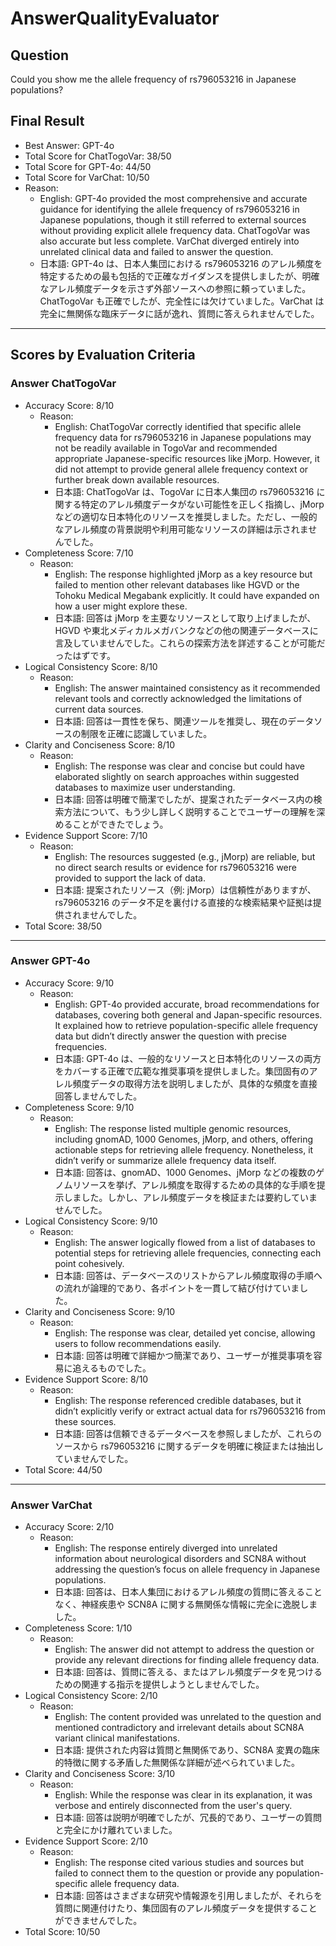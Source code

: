 # AnswerQualityEvaluator

## Question

Could you show me the allele frequency of rs796053216 in Japanese populations?

## Final Result

- Best Answer: GPT-4o
- Total Score for ChatTogoVar: 38/50
- Total Score for GPT-4o: 44/50
- Total Score for VarChat: 10/50
- Reason:
  - English: GPT-4o provided the most comprehensive and accurate guidance for identifying the allele frequency of rs796053216 in Japanese populations, though it still referred to external sources without providing explicit allele frequency data. ChatTogoVar was also accurate but less complete. VarChat diverged entirely into unrelated clinical data and failed to answer the question.
  - 日本語: GPT-4o は、日本人集団における rs796053216 のアレル頻度を特定するための最も包括的で正確なガイダンスを提供しましたが、明確なアレル頻度データを示さず外部ソースへの参照に頼っていました。ChatTogoVar も正確でしたが、完全性には欠けていました。VarChat は完全に無関係な臨床データに話が逸れ、質問に答えられませんでした。

---

## Scores by Evaluation Criteria

### Answer ChatTogoVar
- Accuracy Score: 8/10
  - Reason: 
    - English: ChatTogoVar correctly identified that specific allele frequency data for rs796053216 in Japanese populations may not be readily available in TogoVar and recommended appropriate Japanese-specific resources like jMorp. However, it did not attempt to provide general allele frequency context or further break down available resources.
    - 日本語: ChatTogoVar は、TogoVar に日本人集団の rs796053216 に関する特定のアレル頻度データがない可能性を正しく指摘し、jMorp などの適切な日本特化のリソースを推奨しました。ただし、一般的なアレル頻度の背景説明や利用可能なリソースの詳細は示されませんでした。
- Completeness Score: 7/10
  - Reason: 
    - English: The response highlighted jMorp as a key resource but failed to mention other relevant databases like HGVD or the Tohoku Medical Megabank explicitly. It could have expanded on how a user might explore these.
    - 日本語: 回答は jMorp を主要なリソースとして取り上げましたが、HGVD や東北メディカルメガバンクなどの他の関連データベースに言及していませんでした。これらの探索方法を詳述することが可能だったはずです。
- Logical Consistency Score: 8/10
  - Reason: 
    - English: The answer maintained consistency as it recommended relevant tools and correctly acknowledged the limitations of current data sources.
    - 日本語: 回答は一貫性を保ち、関連ツールを推奨し、現在のデータソースの制限を正確に認識していました。
- Clarity and Conciseness Score: 8/10
  - Reason: 
    - English: The response was clear and concise but could have elaborated slightly on search approaches within suggested databases to maximize user understanding.
    - 日本語: 回答は明確で簡潔でしたが、提案されたデータベース内の検索方法について、もう少し詳しく説明することでユーザーの理解を深めることができたでしょう。
- Evidence Support Score: 7/10
  - Reason: 
    - English: The resources suggested (e.g., jMorp) are reliable, but no direct search results or evidence for rs796053216 were provided to support the lack of data.
    - 日本語: 提案されたリソース（例: jMorp）は信頼性がありますが、rs796053216 のデータ不足を裏付ける直接的な検索結果や証拠は提供されませんでした。
- Total Score: 38/50

---

### Answer GPT-4o
- Accuracy Score: 9/10
  - Reason: 
    - English: GPT-4o provided accurate, broad recommendations for databases, covering both general and Japan-specific resources. It explained how to retrieve population-specific allele frequency data but didn’t directly answer the question with precise frequencies.
    - 日本語: GPT-4o は、一般的なリソースと日本特化のリソースの両方をカバーする正確で広範な推奨事項を提供しました。集団固有のアレル頻度データの取得方法を説明しましたが、具体的な頻度を直接回答しませんでした。
- Completeness Score: 9/10
  - Reason: 
    - English: The response listed multiple genomic resources, including gnomAD, 1000 Genomes, jMorp, and others, offering actionable steps for retrieving allele frequency. Nonetheless, it didn’t verify or summarize allele frequency data itself.
    - 日本語: 回答は、gnomAD、1000 Genomes、jMorp などの複数のゲノムリソースを挙げ、アレル頻度を取得するための具体的な手順を提示しました。しかし、アレル頻度データを検証または要約していませんでした。
- Logical Consistency Score: 9/10
  - Reason: 
    - English: The answer logically flowed from a list of databases to potential steps for retrieving allele frequencies, connecting each point cohesively.
    - 日本語: 回答は、データベースのリストからアレル頻度取得の手順への流れが論理的であり、各ポイントを一貫して結び付けていました。
- Clarity and Conciseness Score: 9/10
  - Reason: 
    - English: The response was clear, detailed yet concise, allowing users to follow recommendations easily.
    - 日本語: 回答は明確で詳細かつ簡潔であり、ユーザーが推奨事項を容易に追えるものでした。
- Evidence Support Score: 8/10
  - Reason: 
    - English: The response referenced credible databases, but it didn’t explicitly verify or extract actual data for rs796053216 from these sources.
    - 日本語: 回答は信頼できるデータベースを参照しましたが、これらのソースから rs796053216 に関するデータを明確に検証または抽出していませんでした。
- Total Score: 44/50

---

### Answer VarChat
- Accuracy Score: 2/10
  - Reason: 
    - English: The response entirely diverged into unrelated information about neurological disorders and SCN8A without addressing the question’s focus on allele frequency in Japanese populations.
    - 日本語: 回答は、日本人集団におけるアレル頻度の質問に答えることなく、神経疾患や SCN8A に関する無関係な情報に完全に逸脱しました。
- Completeness Score: 1/10
  - Reason: 
    - English: The answer did not attempt to address the question or provide any relevant directions for finding allele frequency data.
    - 日本語: 回答は、質問に答える、またはアレル頻度データを見つけるための関連する指示を提供しようとしませんでした。
- Logical Consistency Score: 2/10
  - Reason: 
    - English: The content provided was unrelated to the question and mentioned contradictory and irrelevant details about SCN8A variant clinical manifestations.
    - 日本語: 提供された内容は質問と無関係であり、SCN8A 変異の臨床的特徴に関する矛盾した無関係な詳細が述べられていました。
- Clarity and Conciseness Score: 3/10
  - Reason: 
    - English: While the response was clear in its explanation, it was verbose and entirely disconnected from the user's query.
    - 日本語: 回答は説明が明確でしたが、冗長的であり、ユーザーの質問と完全にかけ離れていました。
- Evidence Support Score: 2/10
  - Reason: 
    - English: The response cited various studies and sources but failed to connect them to the question or provide any population-specific allele frequency data.
    - 日本語: 回答はさまざまな研究や情報源を引用しましたが、それらを質問に関連付けたり、集団固有のアレル頻度データを提供することができませんでした。
- Total Score: 10/50